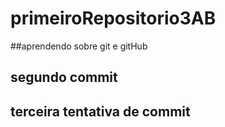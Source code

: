 # primeiroRepositorio3AB

##aprendendo sobre git e gitHub
## segundo commit

## terceira tentativa de commit
## 